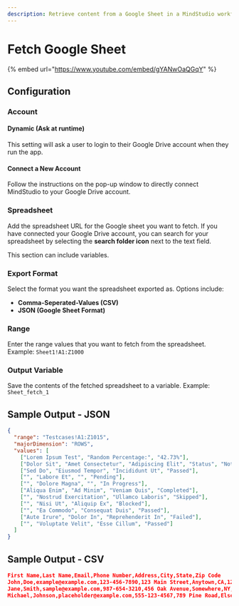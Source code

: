 ```yaml
---
description: Retrieve content from a Google Sheet in a MindStudio workflow
---
```


# Fetch Google Sheet

{% embed url="https://www.youtube.com/embed/gYANwOaQGqY" %}

## Configuration

### Account&#x20;

#### Dynamic (Ask at runtime)

This setting will ask a user to login to their Google Drive account when they run the app.

#### Connect a New Account

Follow the instructions on the pop-up window to directly connect MindStudio to your Google Drive account.&#x20;

### Spreadsheet&#x20;

Add the spreadsheet URL for the Google sheet you want to fetch. If you have connected your Google Drive account, you can search for your spreadsheet by selecting the **search folder icon** next to the text field.&#x20;

This section can include variables.&#x20;

### Export Format

Select the format you want the spreadsheet exported as. Options include:

* **Comma-Seperated-Values (CSV)**
* **JSON (Google Sheet Format)**

### Range

Enter the range values that you want to fetch from the spreadsheet. Example: `Sheet1!A1:Z1000`

### Output Variable&#x20;

Save the contents of the fetched spreadsheet to a variable. Example: `Sheet_fetch_1`

## Sample Output - JSON

```json
{
  "range": "Testcases!A1:Z1015",
  "majorDimension": "ROWS",
  "values": [
    ["Lorem Ipsum Test", "Random Percentage:", "42.73%"],
    ["Dolor Sit", "Amet Consectetur", "Adipiscing Elit", "Status", "Notes", "Percentage"],
    ["Sed Do", "Eiusmod Tempor", "Incididunt Ut", "Passed"],
    ["", "Labore Et", "", "Pending"],
    ["", "Dolore Magna", "", "In Progress"],
    ["Aliqua Enim", "Ad Minim", "Veniam Quis", "Completed"],
    ["", "Nostrud Exercitation", "Ullamco Laboris", "Skipped"],
    ["", "Nisi Ut", "Aliquip Ex", "Blocked"],
    ["", "Ea Commodo", "Consequat Duis", "Passed"],
    ["Aute Irure", "Dolor In", "Reprehenderit In", "Failed"],
    ["", "Voluptate Velit", "Esse Cillum", "Passed"]
  ]
}
```

## Sample Output - CSV

```json
First Name,Last Name,Email,Phone Number,Address,City,State,Zip Code
John,Doe,example@example.com,123-456-7890,123 Main Street,Anytown,CA,12345
Jane,Smith,sample@example.com,987-654-3210,456 Oak Avenue,Somewhere,NY,67890
Michael,Johnson,placeholder@example.com,555-123-4567,789 Pine Road,Elsewhere,TX,54321
```
